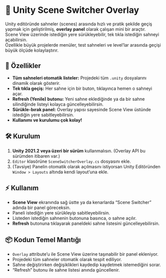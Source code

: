 # 🧩 Unity Scene Switcher Overlay

Unity editöründe sahneler (scenes) arasında hızlı ve pratik şekilde geçiş yapmak için geliştirilmiş, **overlay panel** olarak çalışan mini bir araçtır.  
Scene View üzerinde istediğin yere sürükleyebilir, tek tıkla istediğin sahneyi açabilirsin.  
Özellikle büyük projelerde menüler, test sahneleri ve level’lar arasında geçişi büyük ölçüde kolaylaştırır.

## 🚀 Özellikler

- **Tüm sahneleri otomatik listeler:** Projedeki tüm `.unity` dosyalarını dinamik olarak gösterir.
- **Tek tıkla geçiş:** Her sahne için bir buton, tıklayınca hemen o sahneyi açar.
- **Refresh (Yenile) butonu:** Yeni sahne eklediğinde ya da bir sahne silindiğinde listeyi kolayca güncelleyebilirsin.
- **Sürükle-bırak panel:** Overlay yapısı sayesinde Scene View üstünde istediğin yere sabitleyebilirsin.
- **Kullanımı ve kurulumu çok kolay!**

## 🛠️ Kurulum

1. **Unity 2021.2 veya üzeri bir sürüm** kullanmalısın. (Overlay API bu sürümden itibaren var.)
2. `Editor` klasörüne `SceneSwitcherOverlay.cs` dosyasını ekle.
3. (Tavsiye) Panelin otomatik olarak açılmasını istiyorsan Unity Editöründen `Window > Layouts` altında kendi layout’una ekle.

## ⚡️ Kullanım

- **Scene View** ekranında sağ üstte ya da kenarlarda “Scene Switcher” adında bir panel göreceksin.
- Paneli istediğin yere sürükleyip sabitleyebilirsin.
- Listeden istediğin sahnenin butonuna basınca, o sahne açılır.
- **Refresh** butonuna tıklayarak paneldeki sahne listesini güncelleyebilirsin.

## 📦 Kodun Temel Mantığı

- `Overlay` attribute’u ile Scene View üzerine taşınabilir bir panel ekleniyor.
- Projedeki tüm sahneler otomatik olarak tespit ediliyor.
- Sahne değiştirirken değişiklikleri kaydedip kaydetmek istemediğini sorar.
- “Refresh” butonu ile sahne listesi anında güncellenir.
